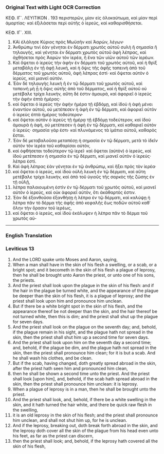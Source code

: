 ### Original Text with Light OCR Correction

ΚΕΦ. ΙΓ´. ΛΕΥΙΤΙΚΟΝ . 193
περιστερῶν, μίαν εἰς ὁλοκαύτωμα, καὶ μίαν περὶ ἁμαρτίας· καὶ
ἐξιλάσεται περὶ αὐτῆς ὁ ἱερεύς, καὶ καθαρισθήσεται.

ΚΕΦ. ΙΓ´. ΧΙΙΙ.

1.  ΚΑὶ ἐλάλησε Κύριος πρὸς Μωϋσῆν καὶ Ἀαρών, λέγων·
2.  Ἀνθρώπῳ τινὶ ἐὰν γένηται ἐν δέρματι χρωτὸς αὐτοῦ συλὴ ἢ σημασία ἢ τηλαυγής, καὶ γένηται ἐν δέρματι χρωτὸς αὐτοῦ ἀφὴ λέπρας, καὶ ἀχθήσεται πρὸς Ἀαρὼν τὸν ἱερέα, ἢ ἕνα τῶν υἱῶν αὐτοῦ τῶν ἱερέων.
3.  Καὶ ὄψεται ὁ ἱερεὺς τὴν ἀφὴν ἐν δέρματι τοῦ χρωτὸς αὐτοῦ, καὶ ἡ θρὶξ μεταβάλῃ ἐν τῇ ἀφῇ λευκή, καὶ ἡ ὄψις τῆς ἀφῆς ταπεινὴ ἀπὸ τοῦ δέρματος τοῦ χρωτὸς αὐτοῦ, ἀφὴ λέπρας ἐστί· καὶ ὄψεται αὐτὸν ὁ ἱερεύς, καὶ μιανεῖ αὐτόν.
4.  Ἐὰν δὲ τηλαυγὴς λευκὴ ἢ ἐν τῷ δέρματι τοῦ χρωτὸς αὐτοῦ, καὶ ταπεινὴ μὴ ᾖ ἡ ὄψις αὐτῆς ἀπὸ τοῦ δέρματος, καὶ ἡ θρὶξ αὐτοῦ οὐ μετέβαλε τρίχα λευκήν, αὕτη δέ ἐστιν ἀμαυρά, καὶ ἀφοριεῖ ὁ ἱερεύς τὴν ἀφὴν ἑπτὰ ἡμέρας·
5.  καὶ ὄψεται ὁ ἱερεὺς τὴν ἀφὴν ἡμέρα τῇ ἑβδόμῃ, καὶ ἰδοὺ ἡ ἀφὴ μένει ἐναντίον αὐτοῦ, οὐ μετέπεσεν ἡ ἀφὴ ἐν τῷ δέρματι, καὶ ἀφοριεῖ αὐτὸν ὁ ἱερεὺς ἑπτὰ ἡμέρας τοδεύτερον·
6.  καὶ ὄψεται αὐτὸν ὁ ἱερεὺς τῇ ἡμέρᾳ τῇ ἑβδόμῃ τοδεύτερον, καὶ ἰδοὺ ἀμαυρὰ ἡ ἀφὴ, οὐ μετέπεσεν ἡ ἀφὴ ἐν τῷ δέρματι, καὶ καθαριεῖ αὐτὸν ὁ ἱερεύς· σημασία γάρ ἐστι· καὶ πλυνάμενος τὰ ἱμάτια αὐτοῦ, καθαρὸς ἔσται.
7.  Ἐὰν δὲ μεταβαλοῦσα μεταπέσῃ ἡ σημασία ἐν τῷ δέρματι, μετὰ τὸ ἰδεῖν αὐτὸν τὸν ἱερέα τοῦ καθαρίσαι αὐτὸν,
8.  καὶ ὀφθήσεται τοδεύτερον τῷ ἱερεῖ· καὶ ὄψεται (αὐτὸν) ὁ ἱερεύς, καὶ ἰδοὺ μετέπεσεν ἡ σημασία ἐν τῷ δέρματι, καὶ μιανεῖ αὐτὸν ὁ ἱερεύς· λέπρα ἐστί.
9.  Καὶ ἀφὴ λέπρας ἐὰν γένηται ἐν τῷ ἀνθρώπῳ, καὶ ἥξει πρὸς τὸν ἱερέα·
10. καὶ ὄψεται ὁ ἱερεύς, καὶ ἰδοὺ οὐλὴ λευκὴ ἐν τῷ δέρματι, καὶ αὕτη μετέβαλε τρίχα λευκήν, καὶ ἀπὸ τοῦ ὑγιοῦς τῆς σαρκὸς τῆς ζώσης ἐν τῇ οὐλῇ,
11. λέπρα παλαιουμένη ἐστὶν ἐν τῷ δέρματι τοῦ χρωτὸς αὐτοῦ, καὶ μιανεῖ αὐτὸν ὁ ἱερεύς, καὶ οὐκ ἀφοριεῖ αὐτὸν, ὅτι ἀκάθαρτός ἐστιν.
12. Ἐὰν δὲ ἐξανθοῦσα ἐξανθήσῃ ἡ λέπρα ἐν τῷ δέρματι, καὶ καλύψῃ ἡ λέπρα πᾶν τὸ δέρμα τῆς ἀφῆς ἀπὸ κεφαλῆς ἕως ποδῶν αὐτοῦ καθ᾽ ὅλην τὴν ὅρασιν τοῦ ἱερέως,
13. καὶ ὄψεται ὁ ἱερεὺς, καὶ ἰδοὺ ἐκάλυψεν ἡ λέπρα πᾶν τὸ δέρμα τοῦ χρωτὸς αὐ-

---

### English Translation

### Leviticus 13

1.  And the LORD spake unto Moses and Aaron, saying,
2.  When a man shall have in the skin of his flesh a swelling, or a scab, or a bright spot; and it becometh in the skin of his flesh a plague of leprosy, then he shall be brought unto Aaron the priest, or unto one of his sons, the priests.
3.  And the priest shall look upon the plague in the skin of his flesh: and if the hair in the plague be turned white, and the appearance of the plague be deeper than the skin of his flesh, it is a plague of leprosy; and the priest shall look upon him and pronounce him unclean.
4.  But if there be a white bright spot in the skin of his flesh, and the appearance thereof be not deeper than the skin, and the hair thereof be not turned white, then this is dim; and the priest shall shut up the plague for seven days.
5.  And the priest shall look on the plague on the seventh day; and, behold, if the plague remain in his sight, and the plague hath not spread in the skin, then the priest shall shut him up a second time for seven days.
6.  And the priest shall look upon him on the seventh day a second time; and, behold, if the plague be dim, and the plague hath not spread in the skin, then the priest shall pronounce him clean; for it is but a scab. And he shall wash his clothes, and be clean.
7.  But if the scab, having changed, doth greatly spread abroad in the skin, after the priest hath seen him and pronounced him clean,
8.  then he shall be shown a second time unto the priest. And the priest shall look [upon him], and, behold, if the scab hath spread abroad in the skin, then the priest shall pronounce him unclean: it is leprosy.
9.  When a plague of leprosy is in a man, then he shall be brought unto the priest.
10. And the priest shall look, and, behold, if there be a white swelling in the skin, and it hath turned the hair white, and there be quick raw flesh in the swelling,
11. it is an old leprosy in the skin of his flesh; and the priest shall pronounce him unclean, and shall not shut him up, for he is unclean.
12. And if the leprosy, breaking out, doth break forth abroad in the skin, and the leprosy doth cover all the skin of the plague from his head even unto his feet, as far as the priest can discern,
13. then the priest shall look; and, behold, if the leprosy hath covered all the skin of his flesh,